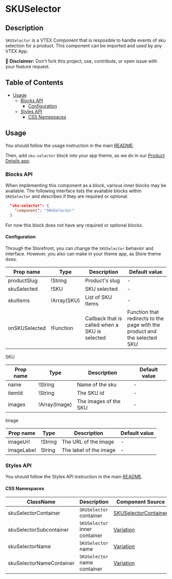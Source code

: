 # SKUSelector

## Description

`SKUSelector` is a VTEX Component that is resposible to handle events of sku selection for a product. This component can be imported and used by any VTEX App.

:loudspeaker: **Disclaimer:** Don't fork this project, use, contribute, or open issue with your feature request.

## Table of Contents
- [Usage](#usage)
  - [Blocks API](#blocks-api)
    - [Configuration](#configuration)
  - [Styles API](#styles-api)
    - [CSS Namespaces](#css-namespaces)

## Usage

You should follow the usage instruction in the main [README](/README.md#usage).

Then, add `sku-selector` block into your app theme, as we do in our [Product Details app](https://github.com/vtex-apps/product-details/blob/master/store/blocks.json). 

### Blocks API

When implementing this component as a block, various inner blocks may be available. The following interface lists the available blocks within `SKUSelector` and describes if they are required or optional.

```json
  "sku-selector": {
    "component": "SKUSelector"
  }
```

For now this block does not have any required or optional blocks.

#### Configuration

Through the Storefront, you can change the `SKUSelector` behavior and interface. However, you also can make in your theme app, as Store theme does.

| Prop name | Type | Description | Default value |
| --------- | ---- | ----------- | ------------- |
| productSlug | !String | Product's slug | - | 
| skuSelected | !SKU | SKU selected | - |
| skuItems | !Array(SKU) | List of SKU Items | - |
| onSKUSelected | !Function | Callback that is called when a SKU is selected | Function that redirects to the page with the product and the selected SKU |

SKU

| Prop name | Type | Description | Default value |
| --------- | ---- | ----------- | ------------- |
| name | !String| Name of the sku | - |
| itemId | !String | The SKU id | - |
| images | !Array(Image)| The images of the SKU | - |

Image

| Prop name | Type | Description | Default value |
| --------- | ---- | ----------- | ------------- |
| imageUrl | !String | The URL of the image | - |
| imageLabel | String | The label of the image | - |

### Styles API

You should follow the Styles API instruction in the main [README](/README.md#styles-api).

#### CSS Namespaces

| ClassName | Description | Component Source
| --------- | ----------- | ----------------
| skuSelectorContainer | `SKUSelector` container| [SKUSelectorContainer](https://github.com/vtex-apps/store-components/blob/master/react/components/SKUSelector/components/SKUSelector.js)|
| skuSelectorSubcontainer | `SKUSelector` inner container | [Variation](https://github.com/vtex-apps/store-components/blob/master/react/components/SKUSelector/components/Variation.js) |
| skuSelectorName | `SKUSelector` name | [Variation](https://github.com/vtex-apps/store-components/blob/master/react/components/SKUSelector/components/Variation.js)|
| skuSelectorNameContainer | `SKUSelector` name container| [Variation](https://github.com/vtex-apps/store-components/blob/master/react/components/SKUSelector/components/Variation.js)|
